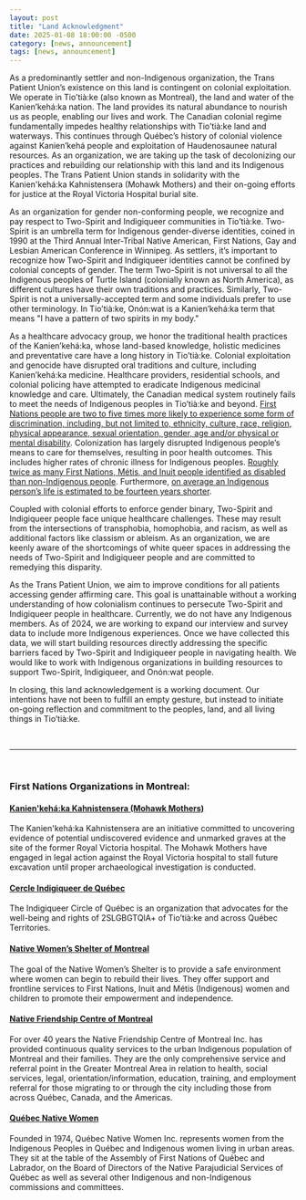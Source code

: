 ```yaml
---
layout: post
title: "Land Acknowledgment"
date: 2025-01-08 18:00:00 -0500
category: [news, announcement]
tags: [news, announcement]
---
```


As a predominantly settler and non-Indigenous organization, the Trans Patient Union’s existence on this land is contingent on colonial exploitation. We operate in Tio’tià:ke (also known as Montreal), the land and water of the Kanienʼkehá:ka nation. The land provides its natural abundance to nourish us as people, enabling our lives and work. The Canadian colonial regime fundamentally impedes healthy relationships with Tio’tià:ke land and waterways. This continues through Québec’s history of colonial violence against Kanienʼkehá people and exploitation of Haudenosaunee natural resources. As an organization, we are taking up the task of decolonizing our practices and rebuilding our relationship with this land and its Indigenous peoples. The Trans Patient Union stands in solidarity with the Kanien'kehá:ka Kahnistensera (Mohawk Mothers) and their on-going efforts for justice at the Royal Victoria Hospital burial site.

As an organization for gender non-conforming people, we recognize and pay respect to Two-Spirit and Indigiqueer communities in Tio’tià:ke. Two-Spirit is an umbrella term for Indigenous gender-diverse identities, coined in 1990 at the Third Annual Inter-Tribal Native American, First Nations, Gay and Lesbian American Conference in Winnipeg. As settlers, it’s important to recognize how Two-Spirit and Indigiqueer identities cannot be confined by colonial concepts of gender. The term Two-Spirit is not universal to all the Indigenous peoples of Turtle Island (colonially known as North America), as different cultures have their own traditions and practices. Similarly, Two-Spirit is not a universally-accepted term and some individuals prefer to use other terminology. In Tio’tià:ke, Onón:wat is a Kanienʼkehá:ka term that means "I have a pattern of two spirits in my body."

As a healthcare advocacy group, we honor the traditional health practices of the Kanien’kehá:ka, whose land-based knowledge, holistic medicines and preventative care have a long history in Tio’tià:ke. Colonial exploitation and genocide have disrupted oral traditions and culture, including Kanien’kehá:ka medicine. Healthcare providers, residential schools, and colonial policing have attempted to eradicate Indigenous medicinal knowledge and care. Ultimately, the Canadian medical system routinely fails to meet the needs of Indigenous peoples in Tio’tià:ke and beyond. [First Nations people are two to five times more likely to experience some form of discrimination, including, but not limited to, ethnicity, culture, race, religion, physical appearance, sexual orientation, gender, age and/or physical or mental disability](https://www150.statcan.gc.ca/n1/pub/45-28-0001/2022001/article/00008-eng.htm). Colonization has largely disrupted Indigenous people’s means to care for themselves, resulting in poor health outcomes. This includes higher rates of chronic illness for Indigenous peoples. [Roughly twice as many First Nations, Métis, and Inuit people identified as disabled than non-Indigenous people](https://www150.statcan.gc.ca/n1/pub/45-28-0001/2022001/article/00008-eng.htm). Furthermore, [on average an Indigenous person’s life is estimated to be fourteen years shorter](https://hir.harvard.edu/indigenous-healthcare-in-canada/).

Coupled with colonial efforts to enforce gender binary, Two-Spirit and Indigiqueer people face unique healthcare challenges. These may result from the intersections of transphobia, homophobia, and racism, as well as additional factors like classism or ableism. As an organization, we are keenly aware of the shortcomings of white queer spaces in addressing the needs of Two-Spirit and Indigiqueer people and are committed to remedying this disparity.

As the Trans Patient Union, we aim to improve conditions for all patients accessing gender affirming care. This goal is unattainable without a working understanding of how colonialism continues to persecute Two-Spirit and Indigiqueer people in healthcare. Currently, we do not have any Indigenous members. As of 2024, we are working to expand our interview and survey data to include more Indigenous experiences. Once we have collected this data, we will start building resources directly addressing the specific barriers faced by Two-Spirit and Indigiqueer people in navigating health. We would like to work with Indigenous organizations in building resources to support Two-Spirit, Indigiqueer, and Onón:wat people.

In closing, this land acknowledgement is a working document.  Our intentions have not been to fulfill an empty gesture, but instead to initiate on-going reflection and commitment to the peoples, land, and all living things in Tio’tià:ke.

<br>

---

<br>

### First Nations Organizations in Montreal:

#### [Kanien'kehá:ka Kahnistensera (Mohawk Mothers)](https://www.mohawkmothers.ca)
The Kanien'kehá:ka Kahnistensera are an initiative committed to uncovering evidence of potential undiscovered evidence and unmarked graves at the site of the former Royal Victoria hospital. The Mohawk Mothers have engaged in legal action against the Royal Victoria hospital to stall future excavation until proper archaeological investigation is conducted.

#### [Cercle Indigiqueer de Québec](https://www.indigiqueercircleofquebec.com)
The Indigiqueer Circle of Québec is an organization that advocates for the well-being and rights of 2SLGBGTQIA+ of Tio’tià:ke and across Québec Territories. 

#### [Native Women’s Shelter of Montreal](https://www.nwsm.info)
The goal of the Native Women’s Shelter is to provide a safe environment where women can begin to rebuild their lives. They offer support and frontline services to First Nations, Inuit and Métis (Indigenous) women and children to promote their empowerment and independence.

#### [Native Friendship Centre of Montreal](https://www.nfcm.org/en/)
For over 40 years the Native Friendship Centre of Montreal Inc. has provided continuous quality services to the urban Indigenous population of Montreal and their families. They are the only comprehensive service and referral point in the Greater Montreal Area in relation to health, social services, legal, orientation/information, education, training, and employment referral for those migrating to or through the city including those from across Québec, Canada, and the Americas.

#### [Québec Native Women](https://faq-qnw.org/en/)
Founded in 1974, Québec Native Women Inc. represents women from the Indigenous Peoples in Québec and Indigenous women living in urban areas. They sit at the table of the Assembly of First Nations of Québec and Labrador, on the Board of Directors of the Native Parajudicial Services of Québec as well as several other Indigenous and non-Indigenous commissions and committees.